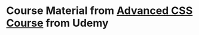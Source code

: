 # Course Material from [Advanced CSS Course](https://www.udemy.com/course/advanced-css-and-sass/) from Udemy

